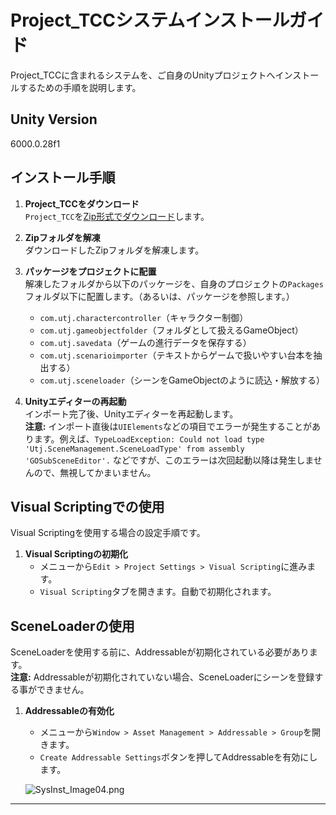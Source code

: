 ﻿# Project_TCCシステムインストールガイド

Project_TCCに含まれるシステムを、ご自身のUnityプロジェクトへインストールするための手順を説明します。

## Unity Version

6000.0.28f1

## インストール手順

1. **Project_TCCをダウンロード**  
   `Project_TCC`を[Zip形式でダウンロード](https://github.com/opvelll/Project_TCC/archive/refs/heads/main.zip)します。

2. **Zipフォルダを解凍**  
   ダウンロードしたZipフォルダを解凍します。

3. **パッケージをプロジェクトに配置**  
   解凍したフォルダから以下のパッケージを、自身のプロジェクトの`Packages`フォルダ以下に配置します。（あるいは、パッケージを参照します。）
   - `com.utj.charactercontroller`（キャラクター制御）
   - `com.utj.gameobjectfolder`（フォルダとして扱えるGameObject）
   - `com.utj.savedata`（ゲームの進行データを保存する）
   - `com.utj.scenarioimporter`（テキストからゲームで扱いやすい台本を抽出する）
   - `com.utj.sceneloader`（シーンをGameObjectのように読込・解放する）

4. **Unityエディターの再起動**  
   インポート完了後、Unityエディターを再起動します。  
   **注意:** インポート直後は`UIElements`などの項目でエラーが発生することがあります。例えば、`TypeLoadException: Could not load type 'Utj.SceneManagement.SceneLoadType' from assembly 'GOSubSceneEditor'.` などですが、このエラーは次回起動以降は発生しませんので、無視してかまいません。

## Visual Scriptingでの使用

Visual Scriptingを使用する場合の設定手順です。

1. **Visual Scriptingの初期化**  
   - メニューから`Edit > Project Settings > Visual Scripting`に進みます。
   - `Visual Scripting`タブを開きます。自動で初期化されます。


## SceneLoaderの使用

SceneLoaderを使用する前に、Addressableが初期化されている必要があります。  
**注意:** Addressableが初期化されていない場合、SceneLoaderにシーンを登録する事ができません。

1. **Addressableの有効化**  
   - メニューから`Window > Asset Management > Addressable > Group`を開きます。
   - `Create Addressable Settings`ボタンを押してAddressableを有効にします。

   ![SysInst_Image04.png](./Images/SysInst_Image04.png "SysInst_Image04")

---
